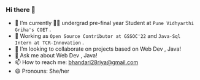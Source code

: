### Hi there 👋

- 🔭 I’m currently 👩‍🎓 undergrad pre-final year Student at `Pune Vidhyarthi Griha's COET` .
- 💼 Working as `Open Source Contributor at GSSOC'22` and `Java-Sql Intern at TCR-Innovation` .
- 👯 I’m looking to collaborate on projects based on Web Dev , Java!
- 💬 Ask me about Web Dev , Java!
- 📫 How to reach me: bhandari28riya@gmail.com
- 😄 Pronouns: She/her



